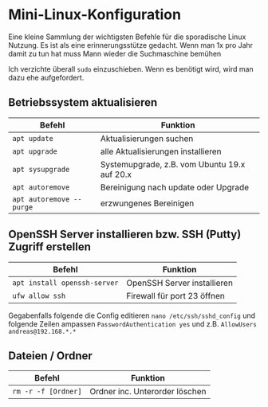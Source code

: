 # Mini-Linux-Konfiguration
Eine kleine Sammlung der wichtigsten Befehle für die sporadische Linux Nutzung.
Es ist als eine erinnerungsstütze gedacht. Wenn man 1x pro Jahr damit zu tun hat muss Mann wieder die Suchmaschine bemühen

Ich verzichte überall `sudo` einzuschieben. Wenn es benötigt wird, wird man dazu ehe aufgefordert. 

## Betriebssystem aktualisieren 

Befehl | Funktion
-- | --
`apt update` | Aktualisierungen suchen
`apt upgrade` | alle Aktualisierungen installieren
`apt sysupgrade` | Systemupgrade, z.B. vom Ubuntu 19.x auf 20.x
`apt autoremove` | Bereinigung nach update oder Upgrade
`apt autoremove --purge` | erzwungenes Bereinigen

## OpenSSH Server installieren bzw. SSH (Putty) Zugriff erstellen

Befehl | Funktion
-- | --
`apt install openssh-server` | OpenSSH Server installieren
`ufw allow ssh` | Firewall für port 23 öffnen

Gegabenfalls folgende die Config editieren `nano /etc/ssh/sshd_config` und folgende Zeilen ampassen `PasswordAuthentication yes` und z.B. `AllowUsers andreas@192.168.*.*`

## Dateien / Ordner
Befehl | Funktion
-- | --
`rm -r -f [Ordner]` | Ordner inc. Unterorder löschen


